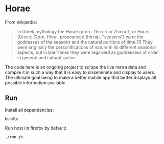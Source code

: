 # Horae

From wikipedia:

> In Greek mythology the Horae (pron.: /ˈhɔːriː/ or /ˈhɔːraɪ/) or Hours (Greek: Ὧραι, Hōrai, pronounced [hɔ̂ːraj], "seasons") were the goddesses of the seasons and the natural portions of time.[1] They were originally the personifications of nature in its different seasonal aspects, but in later times they were regarded as goddessess of order in general and natural justice.

The code here is an ongoing project to scrape the live metra data and compile it in such a way that it is easy to disseminate and display to users.  The ultimate goal being to make a better mobile app that better displays all possible information available. 

## Run

Install all dependencies:

````
bundle
````

Run host (in firefox by default)

````
./run.sh
````